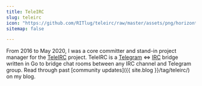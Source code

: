```yaml
---
title: TeleIRC
slug: teleirc
icon: "https://github.com/RITlug/teleirc/raw/master/assets/png/horizontal_color.png"
sitemap: false

---
```


From 2016 to May 2020, I was a core committer and stand-in project manager for the [TeleIRC](https://github.com/RITlug/teleirc) project.
TeleIRC is a [Telegram](https://telegram.org/) <=> [IRC](https://en.wikipedia.org/wiki/Internet_Relay_Chat) bridge written in Go to bridge chat rooms between any IRC channel and Telegram group.
Read through past [community updates]({{ site.blog }}/tag/teleirc/) on my blog.
